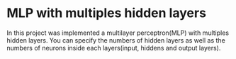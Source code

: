 # MLP with multiples hidden layers
 In this project was implemented a multilayer perceptron(MLP) with multiples hidden layers. You can specify the numbers of hidden layers  as well as the numbers of neurons inside each layers(input, hiddens and output layers).
